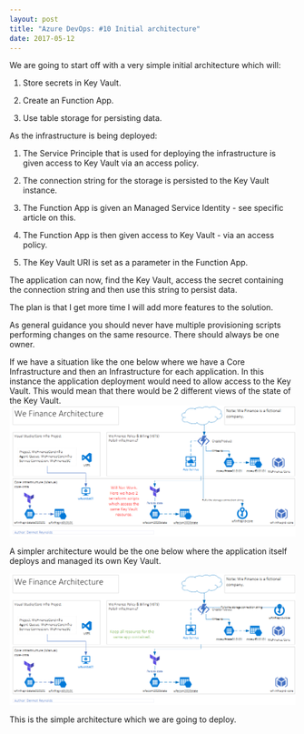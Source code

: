 ```yaml
---
layout: post
title: "Azure DevOps: #10 Initial architecture"
date: 2017-05-12
---
```


We are going to start off with a very simple initial architecture which will:

1. Store secrets in Key Vault.

2. Create an Function App.

3. Use table storage for persisting data.

As the infrastructure is being deployed:

1. The Service Principle that is used for deploying the infrastructure is given access to Key Vault via an access policy.

2. The connection string for the storage is persisted to the Key Vault instance.

3. The Function App is given an Managed Service Identity - see specific article on this.

4. The Function App is then given access to Key Vault - via an access policy.

5. The Key Vault URI is set as a parameter in the Function App.

The application can now, find the Key Vault, access the secret containing the connection string and then use this string to persist data.

The plan is that I get more time I will add more features to the solution.

As general guidance you should never have multiple provisioning scripts performing changes on the same resource.  There should always be one owner.

If we have a situation like the one below where we have a Core Infrastructure and then an Infrastructure for each application.  In this instance the application deployment would need to allow access to the Key Vault.  This would mean that there would be 2 different views of the state of the Key Vault.
![](/images/WeFinance-POC-02-wont-work.png)

A simpler architecture would be the one below where the application itself deploys and managed its own Key Vault.

![](/images/WeFinance-POC-02-will-work.png)

This is the simple architecture which we are going to deploy.
